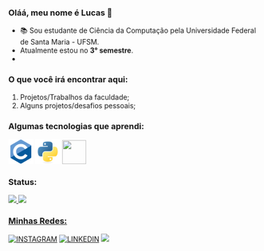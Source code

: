 ### Oláá, meu nome é Lucas 👋

* 📚 Sou estudante de Ciência da Computação pela Universidade Federal de Santa Maria - UFSM.
*  Atualmente estou no **3° semestre**.  
* 


### O que você irá encontrar aqui:
1. Projetos/Trabalhos da faculdade;
2. Alguns projetos/desafios pessoais;

### Algumas tecnologias que aprendi:
<img src ="https://raw.githubusercontent.com/devicons/devicon/master/icons/c/c-original.svg"
 width="50px" />
 <img src ="https://raw.githubusercontent.com/devicons/devicon/master/icons/python/python-original.svg"
 width="50px" />
<img loading="lazy" src="https://cdn.jsdelivr.net/gh/devicons/devicon/icons/git/git-original.svg" width="48" height="48"/>

### Status:
<div>
<a href="https://github.com/lGuedes01">
<img loading="lazy" height="180em" src="https://github-readme-stats.vercel.app/api/top-langs/?username=lGuedes01&layout=compact&langs_count=7&theme=dracula"/>
<img loading="lazy" height="180em" src="https://github-readme-stats.vercel.app/api?username=lGuedes01&show_icons=true&theme=dracula&include_all_commits=true&count_private=true"/>
</div>

### Minhas Redes:
[![INSTAGRAM](https://camo.githubusercontent.com/acaa286597b43c96dc02b69b90de15a65c52063e31835b763a061cc815f64bac/68747470733a2f2f696d672e736869656c64732e696f2f62616467652f2d496e7374616772616d2d2532334534343035463f7374796c653d666f722d7468652d6261646765266c6f676f3d696e7374616772616d266c6f676f436f6c6f723d7768697465)](https://www.instagram.com/lguedes01/)
[![LINKEDIN](https://camo.githubusercontent.com/c00f87aeebbec37f3ee0857cc4c20b21fefde8a96caf4744383ebfe44a47fe3f/68747470733a2f2f696d672e736869656c64732e696f2f62616467652f2d4c696e6b6564496e2d2532333030373742353f7374796c653d666f722d7468652d6261646765266c6f676f3d6c696e6b6564696e266c6f676f436f6c6f723d7768697465)](https://www.linkedin.com/in/lucas-guedes-90a325260/)
<a href = "mailto:lucasguedescorreia01@gmail.com"><img loading="lazy" src="https://img.shields.io/badge/Gmail-D14836?style=for-the-badge&logo=gmail&logoColor=white" target="_blank"></a>


